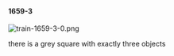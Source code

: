 #### 1659-3
![train-1659-3-0.png](https://github.com/lil-lab/nlvr/raw/master/nlvr/train/images/45/train-1659-3-0.png "train-1659-3-0.png")

there is a grey square with exactly three objects